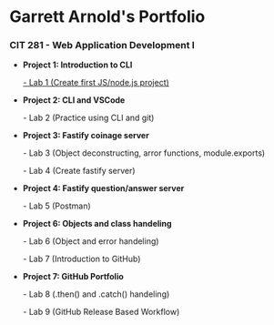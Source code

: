 <h1>Garrett Arnold's Portfolio</h1>
<h3>CIT 281 - Web Application Development I</h3>
<ul>
    <li><strong>Project 1: Introduction to CLI</strong></li>
        <dl><a href="https://garnold-uo.github.io/cit281-lab1/">    -   Lab 1 (Create first JS/node.js project)</a></dl>
    <li><strong>Project 2: CLI and VSCode</strong></li>
        <dl>    -   Lab 2 (Practice using CLI and git)</dl>
    <li><strong>Project 3: Fastify coinage server</strong></li>
        <dl>    -   Lab 3 (Object deconstructing, arror functions, module.exports)</dl>
        <dl>    -   Lab 4 (Create fastify server)</dl>
    <li><strong>Project 4: Fastify question/answer server</strong></li>
        <dl>    -   Lab 5 (Postman)</dl>
    <li><strong>Project 6: Objects and class handeling</strong></li>
        <dl>    -   Lab 6 (Object and error handeling)</dl>
        <dl>    -   Lab 7 (Introduction to GitHub)</dl>
    <li><strong>Project 7: GitHub Portfolio</strong></li>
        <dl>    -   Lab 8 (.then() and .catch() handeling)</dl>
        <dl>    -   Lab 9 (GitHub Release Based Workflow)</dl>
</ul>
